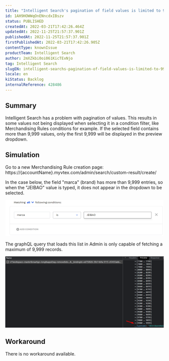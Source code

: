 ```yaml
---
title: "Intelligent Search's pagination of field values is limited to 9,999 items"
id: 1AH9HOWWqOnENncdxIBszv
status: PUBLISHED
createdAt: 2022-03-21T17:42:26.464Z
updatedAt: 2022-11-25T21:57:37.901Z
publishedAt: 2022-11-25T21:57:37.901Z
firstPublishedAt: 2022-03-21T17:42:26.905Z
contentType: knownIssue
productTeam: Intelligent Search
author: 2mXZkbi0oi061KicTExNjo
tag: Intelligent Search
slugEN: intelligent-searchs-pagination-of-field-values-is-limited-to-9999-items
locale: en
kiStatus: Backlog
internalReference: 428486
---
```


## Summary


Intelligent Search has a problem with pagination of values. This results in some values not being displayed when selecting it in a condition filter, like Merchandising Rules conditions for example. If the selected field contains more than 9,999 values, only the first 9,999 will be displayed in the preview dropdown.



## Simulation


Go to a new Merchandising Rule creation page:
https://{accountName}.myvtex.com/admin/search/custom-result/create/

In the case below, the field "marca" (brand) has more than 9,999 entries, so when the "JEIBAO" value is typed, it does not appear in the dropdown to be selected.

 ![](https://raw.githubusercontent.com/vtexdocs/known-issues/refs/heads/main/docs/en/known-issues/Intelligent%20Search/intelligent-searchs-pagination-of-field-values-is-limited-to-9999-items_1.png)

The graphQL query that loads this list in Admin is only capable of fetching a maximum of 9,999 records.

 ![](https://raw.githubusercontent.com/vtexdocs/known-issues/refs/heads/main/docs/en/known-issues/Intelligent%20Search/intelligent-searchs-pagination-of-field-values-is-limited-to-9999-items_2.png)



## Workaround


There is no workaround available.

